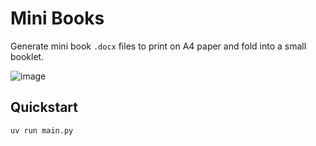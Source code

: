 # Mini Books

Generate mini book `.docx` files to print on A4 paper and fold into a small booklet.

![image](https://github.com/user-attachments/assets/74522239-fd34-4f98-a3f4-0f97f30a1c6e)

## Quickstart

```bash
uv run main.py
```

